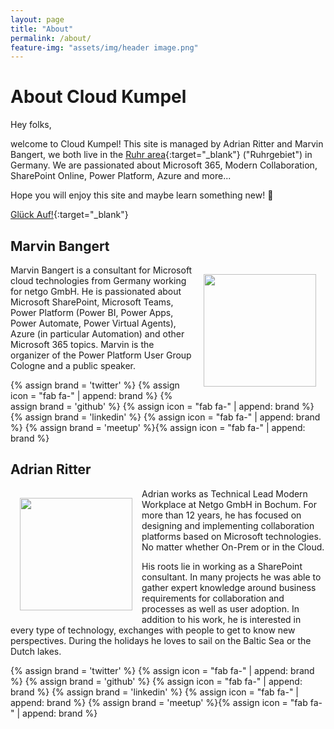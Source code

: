 ```yaml
---
layout: page
title: "About"
permalink: /about/
feature-img: "assets/img/header image.png"
---
```


# About Cloud Kumpel

Hey folks,

welcome to Cloud Kumpel! This site is managed by Adrian Ritter and Marvin Bangert, we both live in the [<u>Ruhr area</u>](https://en.wikipedia.org/wiki/Ruhr){:target="_blank"} ("Ruhrgebiet") in Germany. We are passionated about Microsoft 365, Modern Collaboration, SharePoint Online, Power Platform, Azure and more...

Hope you will enjoy this site and maybe learn something new! 🙂

[Glück Auf!](https://en.wikipedia.org/wiki/Gl%C3%BCck_auf){:target="_blank"}

## Marvin Bangert
<img src="https://pbs.twimg.com/profile_images/841425135299100674/lKHtCyO0_400x400.jpg" width="180" height="180" style="float:right; margin:15px;"/>Marvin Bangert is a consultant for Microsoft cloud technologies from Germany working for netgo GmbH. He is passionated about Microsoft SharePoint, Microsoft Teams, Power Platform (Power BI, Power Apps, Power Automate, Power Virtual Agents), Azure (in particular Automation) and other Microsoft 365 topics. Marvin is the organizer of the Power Platform User Group Cologne and a public speaker.

{% assign brand = 'twitter' %}
{% assign icon = "fab fa-" | append: brand %}
<a href="https://twitter.com/marvinbangert"
    title="{{ site.data.language.str_follow_on }} {{ brand | remove: '-' | capitalize }}"
    target="_blank"
    rel="me">
    <span class="fa-stack fa-lg">
      <i class="fas fa-circle fa-stack-2x"></i>
      <i class="{{ icon }} fa-stack-1x fa-inverse"></i>
    </span>
</a>{% assign brand = 'github' %} {% assign icon = "fab fa-" | append: brand %}
<a href="https://github.com/MarvinBangert"
    title="{{ site.data.language.str_follow_on }} {{ brand | remove: '-' | capitalize }}"
    target="_blank"
    rel="me">
    <span class="fa-stack fa-lg">
      <i class="fas fa-circle fa-stack-2x"></i>
      <i class="{{ icon }} fa-stack-1x fa-inverse"></i>
    </span>
</a>{% assign brand = 'linkedin' %} {% assign icon = "fab fa-" | append: brand %}
<a href="https://www.linkedin.com/in/marvin-bangert"
    title="{{ site.data.language.str_follow_on }} {{ brand | remove: '-' | capitalize }}"
    target="_blank"
    rel="me">
    <span class="fa-stack fa-lg">
      <i class="fas fa-circle fa-stack-2x"></i>
      <i class="{{ icon }} fa-stack-1x fa-inverse"></i>
    </span>
</a>{% assign brand = 'meetup' %}{% assign icon = "fab fa-" | append: brand %}
<a href="https://www.meetup.com/de-DE/Cologne-Flow-PowerApps-Meetup"
    title="Power Platform User Group Cologne"
    target="_blank"
    rel="me">
    <span class="fa-stack fa-lg">
      <i class="fas fa-circle fa-stack-2x"></i>
      <i class="{{ icon }} fa-stack-1x fa-inverse"></i>
    </span>
</a>

## Adrian Ritter
<img src="https://pbs.twimg.com/profile_images/979048023132114944/CTrVgNqp_400x400.jpg" width="180" height="180" style="float:left; margin:15px;"/>Adrian works as Technical Lead Modern Workplace at Netgo GmbH in Bochum. For more than 12 years, he has focused on designing and implementing collaboration platforms based on Microsoft technologies. No matter whether On-Prem or in the Cloud.

His roots lie in working as a SharePoint consultant. In many projects he was able to gather expert knowledge around business requirements for collaboration and processes as well as user adoption. In addition to his work, he is interested in every type of technology, exchanges with people to get to know new perspectives. During the holidays he loves to sail on the Baltic Sea or the Dutch lakes.

{% assign brand = 'twitter' %}
{% assign icon = "fab fa-" | append: brand %}
<a href="https://twitter.com/adrianritter"
    title="{{ site.data.language.str_follow_on }} {{ brand | remove: '-' | capitalize }}"
    target="_blank"
    rel="me">
    <span class="fa-stack fa-lg">
      <i class="fas fa-circle fa-stack-2x"></i>
      <i class="{{ icon }} fa-stack-1x fa-inverse"></i>
    </span>
</a>{% assign brand = 'github' %} {% assign icon = "fab fa-" | append: brand %}
<a href="https://github.com/get-adr"
    title="{{ site.data.language.str_follow_on }} {{ brand | remove: '-' | capitalize }}"
    target="_blank"
    rel="me">
    <span class="fa-stack fa-lg">
      <i class="fas fa-circle fa-stack-2x"></i>
      <i class="{{ icon }} fa-stack-1x fa-inverse"></i>
    </span>
</a>{% assign brand = 'linkedin' %} {% assign icon = "fab fa-" | append: brand %}
<a href="https://www.linkedin.com/in/adrianritter"
    title="{{ site.data.language.str_follow_on }} {{ brand | remove: '-' | capitalize }}"
    target="_blank"
    rel="me">
    <span class="fa-stack fa-lg">
      <i class="fas fa-circle fa-stack-2x"></i>
      <i class="{{ icon }} fa-stack-1x fa-inverse"></i>
    </span>
</a>{% assign brand = 'meetup' %}{% assign icon = "fab fa-" | append: brand %}
<a href="https://www.meetup.com/Microsoft-Teams-MeetUp-Bochum/"
    title="Teams User Group Standort Bochum"
    target="_blank"
    rel="me">
    <span class="fa-stack fa-lg">
      <i class="fas fa-circle fa-stack-2x"></i>
      <i class="{{ icon }} fa-stack-1x fa-inverse"></i>
    </span>
</a>